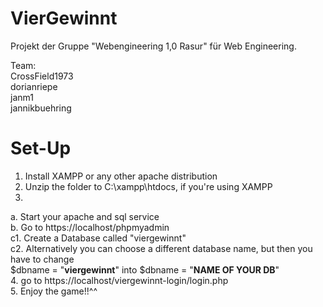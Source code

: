 # VierGewinnt

Projekt der Gruppe "Webengineering 1,0 Rasur" für Web Engineering.

Team:<br>
  CrossField1973<br>
  dorianriepe<br>
  janm1<br>
  jannikbuehring<br>
  
  
  
# Set-Up

1. Install XAMPP or any other apache distribution<br>
2. Unzip the folder to C:\xampp\htdocs, if you're using XAMPP<br>
3.
  a. Start your apache and sql service<br>
  b. Go to https://localhost/phpmyadmin<br>
  c1. Create a Database called "viergewinnt"<br>
  c2. Alternatively you can choose a different database name, but then you have to change<br>
      $dbname = "<b>viergewinnt</b>" into $dbname = "<b>NAME OF YOUR DB</b>"<br>
4. go to https://localhost/viergewinnt-login/login.php<br>
5. Enjoy the game!!^^
